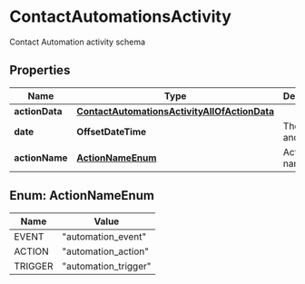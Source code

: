 

# ContactAutomationsActivity

Contact Automation activity schema

## Properties

| Name | Type | Description | Notes |
|------------ | ------------- | ------------- | -------------|
|**actionData** | [**ContactAutomationsActivityAllOfActionData**](ContactAutomationsActivityAllOfActionData.md) |  |  [optional] |
|**date** | **OffsetDateTime** | The date and time |  [optional] |
|**actionName** | [**ActionNameEnum**](#ActionNameEnum) | Action name |  [optional] |



## Enum: ActionNameEnum

| Name | Value |
|---- | -----|
| EVENT | &quot;automation_event&quot; |
| ACTION | &quot;automation_action&quot; |
| TRIGGER | &quot;automation_trigger&quot; |



